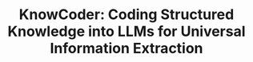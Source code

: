 <h1 align="center"> KnowCoder: Coding Structured Knowledge into LLMs for Universal
Information Extraction </h1>
